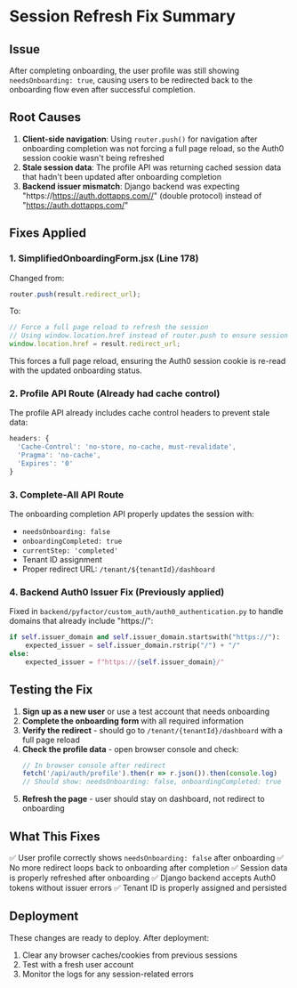 # Session Refresh Fix Summary

## Issue
After completing onboarding, the user profile was still showing `needsOnboarding: true`, causing users to be redirected back to the onboarding flow even after successful completion.

## Root Causes
1. **Client-side navigation**: Using `router.push()` for navigation after onboarding completion was not forcing a full page reload, so the Auth0 session cookie wasn't being refreshed
2. **Stale session data**: The profile API was returning cached session data that hadn't been updated after onboarding completion
3. **Backend issuer mismatch**: Django backend was expecting "https://https://auth.dottapps.com//" (double protocol) instead of "https://auth.dottapps.com/"

## Fixes Applied

### 1. SimplifiedOnboardingForm.jsx (Line 178)
Changed from:
```javascript
router.push(result.redirect_url);
```

To:
```javascript
// Force a full page reload to refresh the session
// Using window.location.href instead of router.push to ensure session is refreshed
window.location.href = result.redirect_url;
```

This forces a full page reload, ensuring the Auth0 session cookie is re-read with the updated onboarding status.

### 2. Profile API Route (Already had cache control)
The profile API already includes cache control headers to prevent stale data:
```javascript
headers: {
  'Cache-Control': 'no-store, no-cache, must-revalidate',
  'Pragma': 'no-cache',
  'Expires': '0'
}
```

### 3. Complete-All API Route
The onboarding completion API properly updates the session with:
- `needsOnboarding: false`
- `onboardingCompleted: true`
- `currentStep: 'completed'`
- Tenant ID assignment
- Proper redirect URL: `/tenant/${tenantId}/dashboard`

### 4. Backend Auth0 Issuer Fix (Previously applied)
Fixed in `backend/pyfactor/custom_auth/auth0_authentication.py` to handle domains that already include "https://":
```python
if self.issuer_domain and self.issuer_domain.startswith("https://"):
    expected_issuer = self.issuer_domain.rstrip("/") + "/"
else:
    expected_issuer = f"https://{self.issuer_domain}/"
```

## Testing the Fix

1. **Sign up as a new user** or use a test account that needs onboarding
2. **Complete the onboarding form** with all required information
3. **Verify the redirect** - should go to `/tenant/{tenantId}/dashboard` with a full page reload
4. **Check the profile data** - open browser console and check:
   ```javascript
   // In browser console after redirect
   fetch('/api/auth/profile').then(r => r.json()).then(console.log)
   // Should show: needsOnboarding: false, onboardingCompleted: true
   ```
5. **Refresh the page** - user should stay on dashboard, not redirect to onboarding

## What This Fixes

✅ User profile correctly shows `needsOnboarding: false` after onboarding
✅ No more redirect loops back to onboarding after completion
✅ Session data is properly refreshed after onboarding
✅ Django backend accepts Auth0 tokens without issuer errors
✅ Tenant ID is properly assigned and persisted

## Deployment

These changes are ready to deploy. After deployment:
1. Clear any browser caches/cookies from previous sessions
2. Test with a fresh user account
3. Monitor the logs for any session-related errors